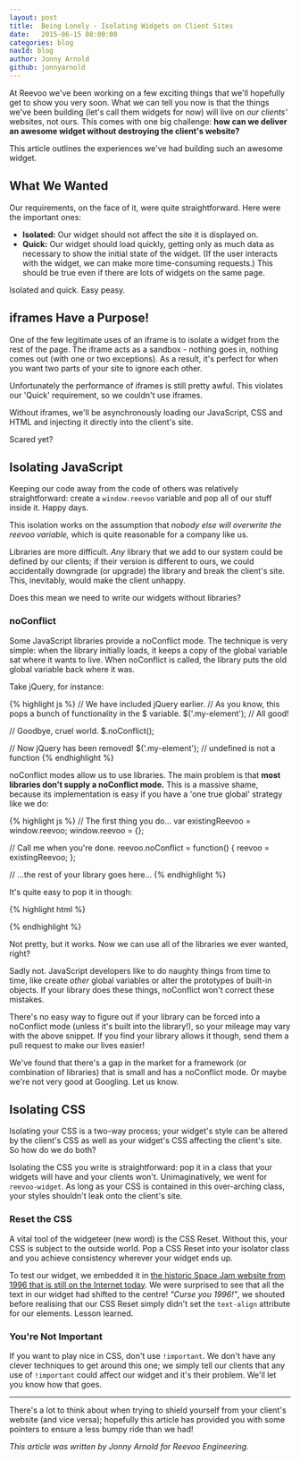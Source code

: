```yaml
---
layout: post
title:  Being Lonely - Isolating Widgets on Client Sites
date:   2015-06-15 08:00:00
categories: blog
navId: blog
author: Jonny Arnold
github: jonnyarnold
---
```


At Reevoo we've been working on a few exciting things that we'll hopefully get to show you very soon. What we can tell you now is that the things we've been building (let's call them widgets for now) will live on *our clients'* websites, not ours. This comes with one big challenge: **how can we deliver an awesome widget without destroying the client's website?**

This article outlines the experiences we've had building such an awesome widget.

## What We Wanted

Our requirements, on the face of it, were quite straightforward. Here were the important ones:

- **Isolated:** Our widget should not affect the site it is displayed on.
- **Quick:** Our widget should load quickly, getting only as much data as necessary to show the initial state of the widget. (If the user interacts with the widget, we can make more time-consuming requests.) This should be true even if there are lots of widgets on the same page.

Isolated and quick. Easy peasy.

## iframes Have a Purpose!

One of the few legitimate uses of an iframe is to isolate a widget from the rest of the page. The iframe acts as a sandbox - nothing goes in, nothing comes out (with one or two exceptions). As a result, it's perfect for when you want two parts of your site to ignore each other.

Unfortunately the performance of iframes is still pretty awful. This violates our 'Quick' requirement, so we couldn't use iframes.

Without iframes, we'll be asynchronously loading our JavaScript, CSS and HTML and injecting it directly into the client's site.

Scared yet?

## Isolating JavaScript

Keeping our code away from the code of others was relatively straightforward: create a `window.reevoo` variable and pop all of our stuff inside it. Happy days.

This isolation works on the assumption that *nobody else will overwrite the reevoo variable,* which is quite reasonable for a company like us.

Libraries are more difficult. *Any* library that we add to our system could be defined by our clients; if their version is different to ours, we could accidentally downgrade (or upgrade) the library and break the client's site. This, inevitably, would make the client unhappy.

Does this mean we need to write our widgets without libraries?

### noConflict

Some JavaScript libraries provide a noConflict mode. The technique is very simple: when the library initially loads, it keeps a copy of the global variable sat where it wants to live. When noConflict is called, the library puts the old global variable back where it was.

Take jQuery, for instance:

{% highlight js %}
// We have included jQuery earlier.
// As you know, this pops a bunch of functionality in the $ variable.
$('.my-element'); // All good!

// Goodbye, cruel world.
$.noConflict();

// Now jQuery has been removed!
$('.my-element'); // undefined is not a function
{% endhighlight %}

noConflict modes allow us to use libraries. The main problem is that **most libraries don't supply a noConflict mode.** This is a massive shame, because its implementation is easy if you have a 'one true global' strategy like we do:

{% highlight js %}
// The first thing you do...
var existingReevoo = window.reevoo;
window.reevoo = {};

// Call me when you're done.
reevoo.noConflict = function() {
  reevoo = existingReevoo;
};

// ...the rest of your library goes here...
{% endhighlight %}

It's quite easy to pop it in though:

{% highlight html %}
<!-- Before you start... -->
<script type='text/javascript'>
  var existingLibX = LibX;
</script>
<script type='text/javascript' src='libx.js'></script>

<!-- When you're done... -->
<script type='text/javascript'>
  LibX = existingLibX;
</script>
{% endhighlight %}

Not pretty, but it works. Now we can use all of the libraries we ever wanted, right?

Sadly not. JavaScript developers like to do naughty things from time to time, like create *other* global variables or alter the prototypes of built-in objects. If your library does these things, noConflict won't correct these mistakes.

There's no easy way to figure out if your library can be forced into a noConflict mode (unless it's built into the library!), so your mileage may vary with the above snippet. If you find your library allows it though, send them a pull request to make our lives easier!

We've found that there's a gap in the market for a framework (or combination of libraries) that is small and has a noConflict mode. Or maybe we're not very good at Googling. Let us know.

## Isolating CSS

Isolating your CSS is a two-way process; your widget's style can be altered by the client's CSS as well as your widget's CSS affecting the client's site. So how do we do both?

Isolating the CSS you write is straightforward: pop it in a class that your widgets will have and your clients won't. Unimaginatively, we went for `reevoo-widget`. As long as your CSS is contained in this over-arching class, your styles shouldn't leak onto the client's site.

### Reset the CSS

A vital tool of the widgeteer (new word) is the CSS Reset. Without this, your CSS is subject to the outside world. Pop a CSS Reset into your isolator class and you achieve consistency wherever your widget ends up.

To test our widget, we embedded it in [the historic Space Jam website from 1996 that is still on the Internet today](http://www.warnerbros.com/archive/spacejam/movie/jam.htm). We were surprised to see that all the text in our widget had shifted to the centre! *"Curse you 1996!"*, we shouted before realising that our CSS Reset simply didn't set the `text-align` attribute for our elements. Lesson learned.

### You're Not Important

If you want to play nice in CSS, don't use `!important`. We don't have any clever techniques to get around this one; we simply tell our clients that any use of `!important` could affect our widget and it's their problem. We'll let you know how that goes.

---

There's a lot to think about when trying to shield yourself from your client's website (and vice versa); hopefully this article has provided you with some pointers to ensure a less bumpy ride than we had!

*This article was written by Jonny Arnold for Reevoo Engineering.*
